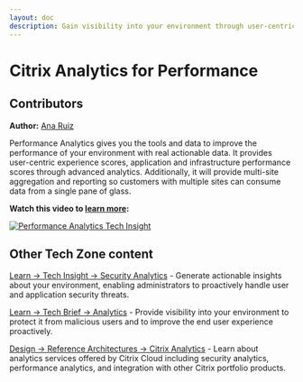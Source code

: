 ```yaml
---
layout: doc
description: Gain visibility into your environment through user-centric experience scores, application & infrastructure performance scores with Performance Analytics.
---
```

# Citrix Analytics for Performance

## Contributors

**Author:** [Ana Ruiz](https://twitter.com/mobileruiz)

Performance Analytics gives you the tools and data to improve the performance of your environment with real actionable data. It provides user-centric experience scores, application and infrastructure performance scores through advanced analytics. Additionally, it will provide multi-site aggregation and reporting so customers with multiple sites can consume data from a single pane of glass.

**Watch this video to [learn more](https://www.youtube.com/watch?v=nVdtKYY4oBc):**

[![Performance Analytics Tech Insight](/en-us/tech-zone/learn/media/shared_video-placeholder.png)](https://www.youtube.com/watch?v=nVdtKYY4oBc)

## Other Tech Zone content

[Learn -> Tech Insight -> Security Analytics](/en-us/tech-zone/learn/tech-insights/security-analytics.html) - Generate actionable insights about your environment, enabling administrators to proactively handle user and application security threats.

[Learn -> Tech Brief -> Analytics](/en-us/tech-zone/learn/tech-briefs/analytics.html) - Provide visibility into your environment to protect it from malicious users and to improve the end user experience proactively.

[Design -> Reference Architectures -> Citrix Analytics](/en-us/tech-zone/design/reference-architectures/citrix-analytics.html) - Learn about analytics services offered by Citrix Cloud including security analytics, performance analytics, and integration with other Citrix portfolio products.

